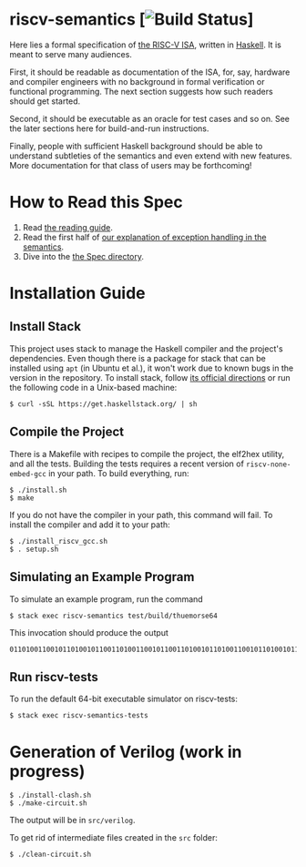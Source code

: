 # riscv-semantics  [![Build Status](https://travis-ci.org/mit-plv/riscv-semantics.svg?branch=master)]

Here lies a formal specification of [the RISC-V ISA](https://riscv.org), written in [Haskell](https://www.haskell.org/).
It is meant to serve many audiences.

First, it should be readable as documentation of the ISA, for, say, hardware and compiler engineers with no background in formal verification or functional programming.
The next section suggests how such readers should get started.

Second, it should be executable as an oracle for test cases and so on.
See the later sections here for build-and-run instructions.

Finally, people with sufficient Haskell background should be able to understand subtleties of the semantics and even extend with new features.
More documentation for that class of users may be forthcoming!


# How to Read this Spec

1. Read [the reading guide](READING.md).
2. Read the first half of [our explanation of exception handling in the semantics](exceptions.md).
3. Dive into the [the Spec directory](src/Spec).


# Installation Guide

## Install Stack

This project uses stack to manage the Haskell compiler and the project's dependencies.
Even though there is a package for stack that can be installed using `apt` (in Ubuntu et al.), it won't work due to known bugs in the version in the repository.
To install stack, follow [its official directions](https://docs.haskellstack.org/en/stable/README/) or run the following code in a Unix-based machine:

    $ curl -sSL https://get.haskellstack.org/ | sh

## Compile the Project

There is a Makefile with recipes to compile the project, the elf2hex utility, and all the tests.
Building the tests requires a recent version of `riscv-none-embed-gcc` in your path.
To build everything, run:

    $ ./install.sh
    $ make

If you do not have the compiler in your path, this command will fail. To install the compiler and add it to your path:

    $ ./install_riscv_gcc.sh
    $ . setup.sh

## Simulating an Example Program

To simulate an example program, run the command

    $ stack exec riscv-semantics test/build/thuemorse64

This invocation should produce the output

    01101001100101101001011001101001100101100110100101101001100101101001011001101001011010011001011001101001100101101001011001101001

## Run riscv-tests

To run the default 64-bit executable simulator on riscv-tests:

    $ stack exec riscv-semantics-tests

# Generation of Verilog (work in progress)

    $ ./install-clash.sh
    $ ./make-circuit.sh

The output will be in `src/verilog`.

To get rid of intermediate files created in the `src` folder:

    $ ./clean-circuit.sh
